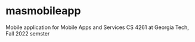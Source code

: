 # masmobileapp
Mobile application for Mobile Apps and Services CS 4261 at Georgia Tech, Fall 2022 semster
